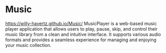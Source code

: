 # Music
https://willy-havertz.github.io/Music/
MusicPlayer is a web-based music player application that allows users to play, pause, skip, and control their music library from a clean and intuitive interface. It supports various audio formats and provides a seamless experience for managing and enjoying your music collection.
